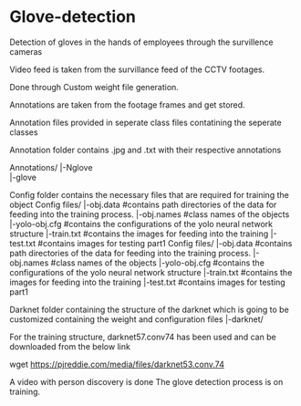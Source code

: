 # Glove-detection
Detection of gloves in the hands of employees through the survillence cameras 

Video feed is taken from the survillance feed of the CCTV footages. 

Done through Custom weight file generation.

Annotations are taken from the footage frames and get stored. 

Annotation files provided in seperate class files contatining the seperate classes

Annotation folder contains .jpg and .txt with their respective annotations


Annotations/
|-Nglove  
|-glove

Config folder contains the necessary files that are required for training the object
Config files/
|-obj.data #contains path directories of the data for feeding into the training process.
|-obj.names #class names of the objects
|-yolo-obj.cfg #contains the configurations of the yolo neural network structure
|-train.txt #contains the images for feeding into the training
|-test.txt #contains images for testing part1
Config files/
|-obj.data #contains path directories of the data for feeding into the training process.
|-obj.names #class names of the objects
|-yolo-obj.cfg #contains the configurations of the yolo neural network structure
|-train.txt #contains the images for feeding into the training
|-test.txt #contains images for testing part1

Darknet folder containing the structure of the darknet which is going to be customized containing the weight and configuration files 
|-darknet/

For the training structure, darknet57.conv74 has been used and can be downloaded from the below link

wget https://pjreddie.com/media/files/darknet53.conv.74

A video with person discovery is done
The glove detection process is on training. 
